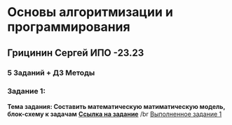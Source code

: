 # Основы алгоритмизации и программирования
## Грицинин Сергей ИПО -23.23
### 5 Заданий + ДЗ Методы


### Задание 1:
**Тема задания: Составить математическую матиматическую модель, блок-схему к задачам**
**[Ссылка на задание](https://docs.google.com/document/d/1zOSthRCBrv7pknkoSWn_6rMpospb_-49/edit?usp=drive_link&ouid=100513881964207635934&rtpof=true&sd=true)**
/br
[Выполненное задaние 1](https://github.com/Serega-end/redme.md/blob/main/zadanie1.docx)
